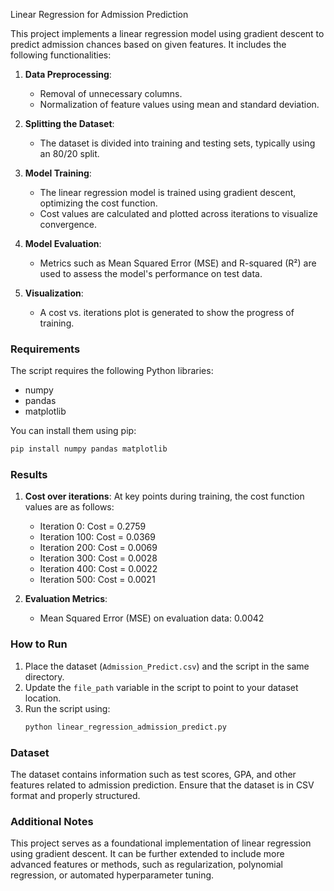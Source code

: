 Linear Regression for Admission Prediction

This project implements a linear regression model using gradient descent to predict admission chances based on given features. It includes the following functionalities:

1. **Data Preprocessing**:
   - Removal of unnecessary columns.
   - Normalization of feature values using mean and standard deviation.

2. **Splitting the Dataset**:
   - The dataset is divided into training and testing sets, typically using an 80/20 split.

3. **Model Training**:
   - The linear regression model is trained using gradient descent, optimizing the cost function.
   - Cost values are calculated and plotted across iterations to visualize convergence.

4. **Model Evaluation**:
   - Metrics such as Mean Squared Error (MSE) and R-squared (R²) are used to assess the model's performance on test data.

5. **Visualization**:
   - A cost vs. iterations plot is generated to show the progress of training.

### Requirements

The script requires the following Python libraries:
- numpy
- pandas
- matplotlib

You can install them using pip:
```bash
pip install numpy pandas matplotlib
```

### Results

1. **Cost over iterations**:
   At key points during training, the cost function values are as follows:
   - Iteration 0: Cost = 0.2759
   - Iteration 100: Cost = 0.0369
   - Iteration 200: Cost = 0.0069
   - Iteration 300: Cost = 0.0028
   - Iteration 400: Cost = 0.0022
   - Iteration 500: Cost = 0.0021

2. **Evaluation Metrics**:
   - Mean Squared Error (MSE) on evaluation data: 0.0042

### How to Run

1. Place the dataset (`Admission_Predict.csv`) and the script in the same directory.
2. Update the `file_path` variable in the script to point to your dataset location.
3. Run the script using:
   ```bash
   python linear_regression_admission_predict.py
   ```

### Dataset

The dataset contains information such as test scores, GPA, and other features related to admission prediction. Ensure that the dataset is in CSV format and properly structured.

### Additional Notes

This project serves as a foundational implementation of linear regression using gradient descent. It can be further extended to include more advanced features or methods, such as regularization, polynomial regression, or automated hyperparameter tuning.
